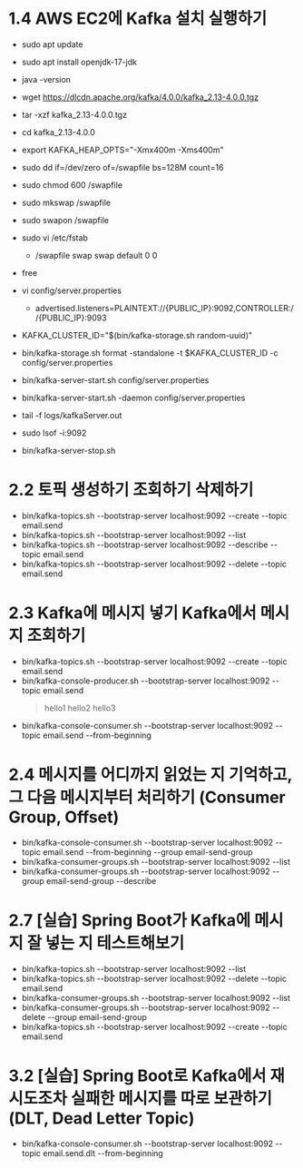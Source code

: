 # 1.4 AWS EC2에 Kafka 설치 실행하기

- sudo apt update
- sudo apt install openjdk-17-jdk
- java -version

- wget https://dlcdn.apache.org/kafka/4.0.0/kafka_2.13-4.0.0.tgz
- tar -xzf kafka_2.13-4.0.0.tgz
- cd kafka_2.13-4.0.0

- export KAFKA_HEAP_OPTS="-Xmx400m -Xms400m"
- sudo dd if=/dev/zero of=/swapfile bs=128M count=16
- sudo chmod 600 /swapfile
- sudo mkswap /swapfile
- sudo swapon /swapfile
- sudo vi /etc/fstab
  - /swapfile swap swap default 0 0
- free

- vi config/server.properties

  - advertised.listeners=PLAINTEXT://{PUBLIC_IP}:9092,CONTROLLER://{PUBLIC_IP}:9093

- KAFKA_CLUSTER_ID="$(bin/kafka-storage.sh random-uuid)"
- bin/kafka-storage.sh format -standalone -t $KAFKA_CLUSTER_ID -c config/server.properties

- bin/kafka-server-start.sh config/server.properties
- bin/kafka-server-start.sh -daemon config/server.properties

- tail -f logs/kafkaServer.out

- sudo lsof -i:9092

- bin/kafka-server-stop.sh

# 2.2 토픽 생성하기 조회하기 삭제하기

- bin/kafka-topics.sh --bootstrap-server localhost:9092 --create --topic email.send
- bin/kafka-topics.sh --bootstrap-server localhost:9092 --list
- bin/kafka-topics.sh --bootstrap-server localhost:9092 --describe --topic email.send
- bin/kafka-topics.sh --bootstrap-server localhost:9092 --delete --topic email.send

# 2.3 Kafka에 메시지 넣기 Kafka에서 메시지 조회하기

- bin/kafka-topics.sh --bootstrap-server localhost:9092 --create --topic email.send
- bin/kafka-console-producer.sh --bootstrap-server localhost:9092 --topic email.send
  > hello1
  > hello2
  > hello3
- bin/kafka-console-consumer.sh --bootstrap-server localhost:9092 --topic email.send --from-beginning

# 2.4 메시지를 어디까지 읽었는 지 기억하고, 그 다음 메시지부터 처리하기 (Consumer Group, Offset)

- bin/kafka-console-consumer.sh --bootstrap-server localhost:9092 --topic email.send --from-beginning --group email-send-group
- bin/kafka-consumer-groups.sh --bootstrap-server localhost:9092 --list
- bin/kafka-consumer-groups.sh --bootstrap-server localhost:9092 --group email-send-group --describe

# 2.7 [실습] Spring Boot가 Kafka에 메시지 잘 넣는 지 테스트해보기

- bin/kafka-topics.sh --bootstrap-server localhost:9092 --list
- bin/kafka-topics.sh --bootstrap-server localhost:9092 --delete --topic email.send
- bin/kafka-consumer-groups.sh --bootstrap-server localhost:9092 --list
- bin/kafka-consumer-groups.sh --bootstrap-server localhost:9092 --delete --group email-send-group
- bin/kafka-topics.sh --bootstrap-server localhost:9092 --create --topic email.send

# 3.2 [실습] Spring Boot로 Kafka에서 재시도조차 실패한 메시지를 따로 보관하기 (DLT, Dead Letter Topic)

- bin/kafka-console-consumer.sh --bootstrap-server localhost:9092 --topic email.send.dlt --from-beginning
